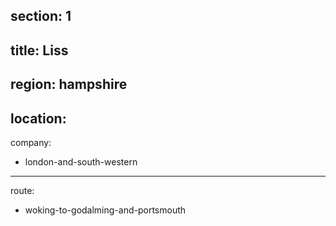 section: 1
----
title: Liss
----
region: hampshire
----
location: 
----
company:
- london-and-south-western
----
route:
- woking-to-godalming-and-portsmouth
